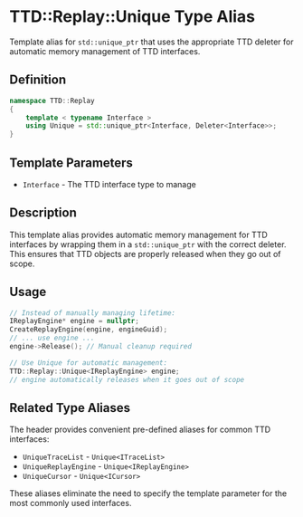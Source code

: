 # TTD::Replay::Unique Type Alias

Template alias for `std::unique_ptr` that uses the appropriate TTD deleter for automatic memory management of TTD interfaces.

## Definition

```cpp
namespace TTD::Replay
{
    template < typename Interface >
    using Unique = std::unique_ptr<Interface, Deleter<Interface>>;
}
```

## Template Parameters

- `Interface` - The TTD interface type to manage

## Description

This template alias provides automatic memory management for TTD interfaces by wrapping them in a `std::unique_ptr` with the correct deleter. This ensures that TTD objects are properly released when they go out of scope.

## Usage

```cpp
// Instead of manually managing lifetime:
IReplayEngine* engine = nullptr;
CreateReplayEngine(engine, engineGuid);
// ... use engine ...
engine->Release(); // Manual cleanup required

// Use Unique for automatic management:
TTD::Replay::Unique<IReplayEngine> engine;
// engine automatically releases when it goes out of scope
```

## Related Type Aliases

The header provides convenient pre-defined aliases for common TTD interfaces:
- `UniqueTraceList` - `Unique<ITraceList>`
- `UniqueReplayEngine` - `Unique<IReplayEngine>`
- `UniqueCursor` - `Unique<ICursor>`

These aliases eliminate the need to specify the template parameter for the most commonly used interfaces.
